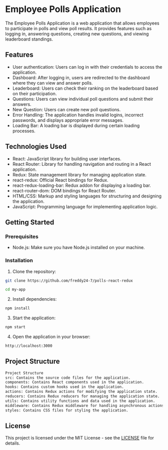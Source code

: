 # Employee Polls Application

The Employee Polls Application is a web application that allows employees to participate in polls and view poll results. It provides features such as logging in, answering questions, creating new questions, and viewing leaderboard standings.

## Features

- User authentication: Users can log in with their credentials to access the application.
- Dashboard: After logging in, users are redirected to the dashboard where they can view and answer polls.
- Leaderboard: Users can check their ranking on the leaderboard based on their participation.
- Questions: Users can view individual poll questions and submit their answers.
- New Question: Users can create new poll questions.
- Error Handling: The application handles invalid logins, incorrect passwords, and displays appropriate error messages.
- Loading Bar: A loading bar is displayed during certain loading processes.

## Technologies Used

- React: JavaScript library for building user interfaces.
- React Router: Library for handling navigation and routing in a React application.
- Redux: State management library for managing application state.
- react-redux: Official React bindings for Redux.
- react-redux-loading-bar: Redux addon for displaying a loading bar.
- react-router-dom: DOM bindings for React Router.
- HTML/CSS: Markup and styling languages for structuring and designing the application.
- JavaScript: Programming language for implementing application logic.

## Getting Started

### Prerequisites

- Node.js: Make sure you have Node.js installed on your machine.

### Installation

1. Clone the repository:

```bash
git clone https://github.com/freddy24-7/polls-react-redux

cd my-app
```

2. Install dependencies:

```bash
npm install
```

3. Start the application:

```bash
npm start
```

4. Open the application in your browser:

```bash
http://localhost:3000
```

## Project Structure

```bash
Project Structure
src: Contains the source code files for the application.
components: Contains React components used in the application.
hooks: Contains custom hooks used in the application.
actions: Contains Redux actions for modifying the application state.
reducers: Contains Redux reducers for managing the application state.
utils: Contains utility functions and data used in the application.
middleware: Contains Redux middleware for handling asynchronous actions.
styles: Contains CSS files for styling the application.
```

## License

This project is licensed under the MIT License - see the [LICENSE](LICENSE) file for details.
```
